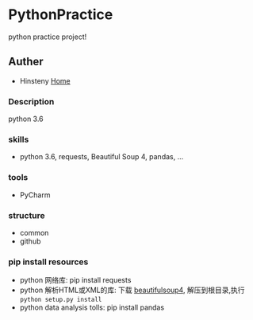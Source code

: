 # PythonPractice
python practice project!

## Auther
* Hinsteny [Home](https://github.com/Hinsteny)

### Description
python 3.6

### skills
*  python 3.6, requests, Beautiful Soup 4, pandas, ...

### tools
* PyCharm

### structure
* common
* github


### pip install resources
* python 网络库: pip install requests
* python 解析HTML或XML的库: 下载 [beautifulsoup4](https://pypi.python.org/pypi/beautifulsoup4/4.3.2), 解压到根目录,执行 `python setup.py install`
* python data analysis tolls: pip install pandas